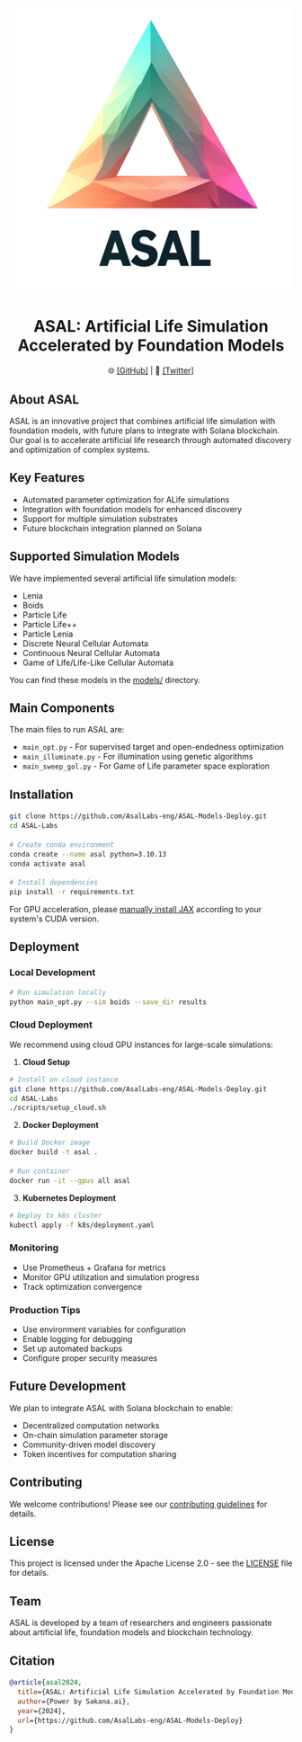 <h1 align="center">
  <img width="600" alt="ASAL - AI Science on Solana" src="assets/cover.png"><br>
</h1>

<h1 align="center">
ASAL: Artificial Life Simulation Accelerated by Foundation Models
</h1>

<p align="center">
  🌐 <a href="https://github.com/AsalLabs-eng/ASAL-Models-Deploy">[GitHub]</a> |
  📄 <a href="https://x.com/asalsolana">[Twitter]</a>
</p>

## About ASAL

ASAL is an innovative project that combines artificial life simulation with foundation models, with future plans to integrate with Solana blockchain. Our goal is to accelerate artificial life research through automated discovery and optimization of complex systems.

## Key Features

- Automated parameter optimization for ALife simulations
- Integration with foundation models for enhanced discovery
- Support for multiple simulation substrates
- Future blockchain integration planned on Solana

## Supported Simulation Models

We have implemented several artificial life simulation models:

- Lenia
- Boids
- Particle Life
- Particle Life++
- Particle Lenia  
- Discrete Neural Cellular Automata
- Continuous Neural Cellular Automata
- Game of Life/Life-Like Cellular Automata

You can find these models in the [models/](models/) directory.

## Main Components

The main files to run ASAL are:
- `main_opt.py` - For supervised target and open-endedness optimization
- `main_illuminate.py` - For illumination using genetic algorithms
- `main_sweep_gol.py` - For Game of Life parameter space exploration

## Installation

```sh
git clone https://github.com/AsalLabs-eng/ASAL-Models-Deploy.git
cd ASAL-Labs

# Create conda environment
conda create --name asal python=3.10.13
conda activate asal

# Install dependencies
pip install -r requirements.txt
```

For GPU acceleration, please [manually install JAX](https://github.com/google/jax#installation) according to your system's CUDA version.

## Deployment

### Local Development
```sh
# Run simulation locally
python main_opt.py --sim boids --save_dir results
```

### Cloud Deployment
We recommend using cloud GPU instances for large-scale simulations:

1. **Cloud Setup**
```sh
# Install on cloud instance
git clone https://github.com/AsalLabs-eng/ASAL-Models-Deploy.git
cd ASAL-Labs
./scripts/setup_cloud.sh
```

2. **Docker Deployment**
```sh
# Build Docker image
docker build -t asal .

# Run container
docker run -it --gpus all asal
```

3. **Kubernetes Deployment**
```sh
# Deploy to k8s cluster
kubectl apply -f k8s/deployment.yaml
```

### Monitoring
- Use Prometheus + Grafana for metrics
- Monitor GPU utilization and simulation progress
- Track optimization convergence

### Production Tips
- Use environment variables for configuration
- Enable logging for debugging
- Set up automated backups
- Configure proper security measures

## Future Development

We plan to integrate ASAL with Solana blockchain to enable:
- Decentralized computation networks
- On-chain simulation parameter storage
- Community-driven model discovery
- Token incentives for computation sharing

## Contributing

We welcome contributions! Please see our [contributing guidelines](CONTRIBUTING.md) for details.

## License

This project is licensed under the Apache License 2.0 - see the [LICENSE](LICENSE) file for details.

## Team

ASAL is developed by a team of researchers and engineers passionate about artificial life, foundation models and blockchain technology.

## Citation

```bibtex
@article{asal2024,
  title={ASAL: Artificial Life Simulation Accelerated by Foundation Models},
  author={Power by Sakana.ai},
  year={2024},
  url={https://github.com/AsalLabs-eng/ASAL-Models-Deploy}
}
```


